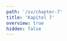 ```yaml
---
path: '/sv/chapter-7'
title: 'Kapitel 7'
overview: true
hidden: false
---
```


<pages-in-this-section></pages-in-this-section>

<exercises-in-this-section></exercises-in-this-section>

